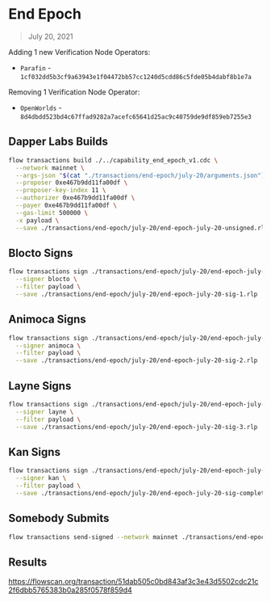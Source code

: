 # End Epoch
> July 20, 2021

Adding 1 new Verification Node Operators:
- `Parafin` - `1cf032dd5b3cf9a63943e1f04472bb57cc1240d5cdd86c5fde05b4dabf8b1e7a`

Removing 1 Verification Node Operator:
- `OpenWorlds` - `8d4dbdd523bd4c67ffad9282a7acefc65641d25ac9c40759de9df859eb7255e3`

## Dapper Labs Builds

```sh
flow transactions build ./../capability_end_epoch_v1.cdc \
  --network mainnet \
  --args-json "$(cat "./transactions/end-epoch/july-20/arguments.json")" \
  --proposer 0xe467b9dd11fa00df \
  --proposer-key-index 11 \
  --authorizer 0xe467b9dd11fa00df \
  --payer 0xe467b9dd11fa00df \
  --gas-limit 500000 \
  -x payload \
  --save ./transactions/end-epoch/july-20/end-epoch-july-20-unsigned.rlp
```

## Blocto Signs

```sh
flow transactions sign ./transactions/end-epoch/july-20/end-epoch-july-20-unsigned.rlp \
  --signer blocto \
  --filter payload \
  --save ./transactions/end-epoch/july-20/end-epoch-july-20-sig-1.rlp
```

## Animoca Signs

```sh
flow transactions sign ./transactions/end-epoch/july-20/end-epoch-july-20-sig-1.rlp \
  --signer animoca \
  --filter payload \
  --save ./transactions/end-epoch/july-20/end-epoch-july-20-sig-2.rlp
```

## Layne Signs

```sh
flow transactions sign ./transactions/end-epoch/july-20/end-epoch-july-20-sig-2.rlp \
  --signer layne \
  --filter payload \
  --save ./transactions/end-epoch/july-20/end-epoch-july-20-sig-3.rlp
```

## Kan Signs

```sh
flow transactions sign ./transactions/end-epoch/july-20/end-epoch-july-20-sig-3.rlp \
  --signer kan \
  --filter payload \
  --save ./transactions/end-epoch/july-20/end-epoch-july-20-sig-complete.rlp
```

## Somebody Submits

```sh
flow transactions send-signed --network mainnet ./transactions/end-epoch/july-20/end-epoch-july-20-sig-complete.rlp
```

## Results

https://flowscan.org/transaction/51dab505c0bd843af3c3e43d5502cdc21c2f6dbb5765383b0a285f0578f859d4
